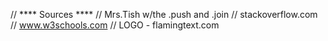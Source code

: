 // **** Sources ****
// Mrs.Tish w/the .push and .join
// stackoverflow.com
// www.w3schools.com
// LOGO - flamingtext.com
